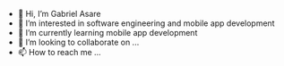 - 👋 Hi, I’m Gabriel Asare
- 👀 I’m interested in software engineering and mobile app development
- 🌱 I’m currently learning mobile app development
- 💞️ I’m looking to collaborate on ...
- 📫 How to reach me ...

<!---
gabrielasare/gabrielasare is a ✨ special ✨ repository because its `README.md` (this file) appears on your GitHub profile.
You can click the Preview link to take a look at your changes.
--->
